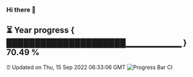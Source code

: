 ### Hi there 👋
⏳ Year progress { █████████████████████▁▁▁▁▁▁▁▁▁ } 70.49 %
---
⏰ Updated on Thu, 15 Sep 2022 06:33:06 GMT
![Progress Bar CI](https://github.com/Moyi321/Moyi321/workflows/Progress%20Bar%20CI/badge.svg)
